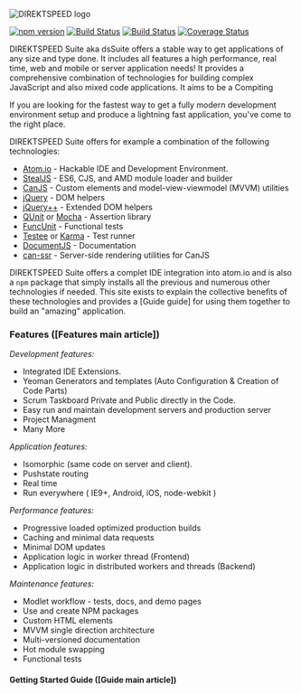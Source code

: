 ![DIREKTSPEED logo](https://c1.iggcdn.com/indiegogo-media-prod-cld/image/upload/c_fill,f_auto,h_413,w_620/v1481151468/rzy7rrpqgseb15zqelak.jpg)

[![npm version](https://badge.fury.io/js/donejs.svg)](https://badge.fury.io/js/donejs)
[![Build Status](https://travis-ci.org/donejs/donejs.svg?branch=master)](https://travis-ci.org/donejs/donejs)
[![Build Status](https://ci.appveyor.com/api/projects/status/github/donejs/donejs?branch=master&svg=true)](https://ci.appveyor.com/project/daffl/donejs)
[![Coverage Status](https://coveralls.io/repos/github/donejs/donejs/badge.svg?branch=cli-refactor)](https://coveralls.io/github/donejs/donejs?branch=master)

DIREKTSPEED Suite aka dsSuite offers a stable way to get applications of any size and type done.
It includes all features a high performance, real time, web and mobile or server application
needs! It provides a comprehensive combination of technologies for building complex JavaScript 
and also mixed code applications. It aims to be a Compiting 

If you are looking for the fastest way to get a fully modern development environment setup
and produce a lightning fast application, you've come to the right place.

DIREKTSPEED Suite offers for example a combination of the following technologies:

- [Atom.io](http://atom.io) - Hackable IDE and Development Environment.
- [StealJS](http://stealjs.com) - ES6, CJS, and AMD module loader and builder
- [CanJS](https://canjs.com) - Custom elements and model-view-viewmodel (MVVM) utilities
- [jQuery](https://jquery.com/) - DOM helpers
- [jQuery++](http://jquerypp.com) - Extended DOM helpers
- [QUnit](https://qunitjs.com/) or [Mocha](https://mochajs.org/) - Assertion library
- [FuncUnit](https://funcunit.com/) - Functional tests
- [Testee](https://github.com/bitovi/testee) or [Karma](https://karma-runner.github.io/) - Test runner
- [DocumentJS](http://documentjs.com) - Documentation
- [can-ssr](https://github.com/canjs/ssr) - Server-side rendering utilities for CanJS

DIREKTSPEED Suite offers a complet IDE integration into atom.io and is also a `npm` package that simply installs 
all the previous and numerous other technologies if needed.  This site exists to explain the collective benefits of these technologies
and provides a [Guide guide] for using them together to build an "amazing" application.


### Features ([Features main article])

_Development features:_
- Integrated IDE Extensions.
- Yeoman Generators and templates (Auto Configuration & Creation of Code Parts)
- Scrum Taskboard Private and Public directly in the Code.
- Easy run and maintain development servers and production server
- Project Managment
- Many More

_Application features:_

- Isomorphic (same code on server and client).
- Pushstate routing
- Real time
- Run everywhere ( IE9+, Android, iOS, node-webkit )

_Performance features:_

- Progressive loaded optimized production builds
- Caching and minimal data requests
- Minimal DOM updates
- Application logic in worker thread (Frontend)
- Application logic in distributed workers and threads (Backend)

_Maintenance features:_

- Modlet workflow - tests, docs, and demo pages
- Use and create NPM packages
- Custom HTML elements
- MVVM single direction architecture
- Multi-versioned documentation
- Hot module swapping
- Functional tests



#### Getting Started Guide ([Guide main article])

